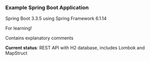 ### Example Spring Boot Application

Spring Boot 3.3.5 using Spring Framework 6.1.14

For learning!

Contains explanatory comments

**Current status**: REST API with H2 database, includes Lombok and MapStruct
